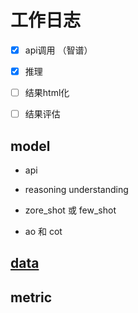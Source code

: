 # 工作日志


- [x] api调用 （智谱）
- [x] 推理 
- [ ] 结果html化
- [ ] 结果评估



##  model

- api

- reasoning understanding
- zore_shot 或 few_shot
- ao 和 cot

## [data](data)




## metric

